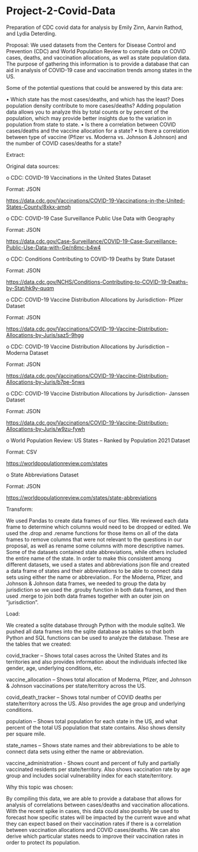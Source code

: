 # Project-2-Covid-Data
Preparation of CDC covid data for analysis by Emily Zinn, Aarvin Rathod, and Lydia Deterding.

Proposal: 
	We used datasets from the Centers for Disease Control and Prevention (CDC) and World Population Review to compile data on COVID cases, deaths, and vaccination allocations, as well as state population data. The purpose of gathering this information is to provide a database that can aid in analysis of COVID-19 case and vaccination trends among states in the US. 

Some of the potential questions that could be answered by this data are:

•	Which state has the most cases/deaths, and which has the least? Does population density contribute to more cases/deaths? Adding population data allows you to analyze this by total counts or by percent of the population, which may provide better insights due to the variation in population from state to state. 
•	Is there a correlation between COVID cases/deaths and the vaccine allocation for a state?
•	Is there a correlation between type of vaccine (Pfizer vs. Moderna vs. Johnson & Johnson) and the number of COVID cases/deaths for a state? 



Extract: 

Original data sources:

  o	CDC: COVID-19 Vaccinations in the United States Dataset
  
  Format: JSON
  
  https://data.cdc.gov/Vaccinations/COVID-19-Vaccinations-in-the-United-States-County/8xkx-amqh
  
  o	CDC: COVID-19 Case Surveillance Public Use Data with Geography
  
  Format: JSON
  
  https://data.cdc.gov/Case-Surveillance/COVID-19-Case-Surveillance-Public-Use-Data-with-Ge/n8mc-b4w4
  
  o	CDC: Conditions Contributing to COVID-19 Deaths by State Dataset
  
  Format:  JSON
  
  https://data.cdc.gov/NCHS/Conditions-Contributing-to-COVID-19-Deaths-by-Stat/hk9y-quqm
  
  o	CDC: COVID-19 Vaccine Distribution Allocations by Jurisdiction- Pfizer Dataset
   
   Format: JSON
   
   https://data.cdc.gov/Vaccinations/COVID-19-Vaccine-Distribution-Allocations-by-Juris/saz5-9hgg
  
  o	CDC: COVID-19 Vaccine Distribution Allocations by Jurisdiction – Moderna Dataset
   
   Format: JSON
   
   https://data.cdc.gov/Vaccinations/COVID-19-Vaccine-Distribution-Allocations-by-Juris/b7pe-5nws
  
  o	CDC: COVID-19 Vaccine Distribution Allocations by Jurisdiction- Janssen Dataset
  
   Format: JSON
   
   https://data.cdc.gov/Vaccinations/COVID-19-Vaccine-Distribution-Allocations-by-Juris/w9zu-fywh

  o	World Population Review: US States – Ranked by Population 2021 Dataset
  
   Format: CSV 
  
   https://worldpopulationreview.com/states
  
  o	State Abbreviations Dataset
   
   Format: JSON
  
   https://worldpopulationreview.com/states/state-abbreviations


Transform:

 We used Pandas to create data frames of our files. We reviewed each data frame to determine which columns would need to be dropped or edited. We used the .drop and .rename functions for those items on all of the data frames to remove columns that were not relevant to the questions in our proposal, as well as rename some columns with more descriptive names.
 	Some of the datasets contained state abbreviations, while others included the entire name of the state. In order to make this consistent among different datasets, we used a states and abbreviations json file and created a data frame of states and their abbreviations to be able to connect data sets using either the name or abbreviation.. 
	For the Moderna, Pfizer, and Johnson & Johnson data frames, we needed to group the data by jurisdiction so we used the .grouby function in both data frames, and then used .merge to join both data frames together with an outer join on “jurisdiction”. 

Load:

 We created a sqlite database through Python with the module sqlite3. We pushed all data frames into the sqlite database as tables so that both Python and SQL functions can be used to analyze the database. 
	These are the tables that we created:

covid_tracker – Shows total cases across the United States and its territories and also provides information about the individuals infected like gender, age, underlying conditions, etc. 

vaccine_allocation – Shows total allocation of Moderna, Pfizer, and Johnson & Johnson vaccinations per state/territory across the US. 

covid_death_tracker – Shows total number of COVID deaths per state/territory across the US. Also provides the age group and underlying conditions. 

population – Shows total population for each state in the US, and what percent of the total US population that state contains. Also shows density per square mile. 

state_names – Shows state names and their abbreviations to be able to connect data sets using either the name or abbreviation. 

vaccine_administration - Shows count and percent of fully and partially vaccinated residents per state/territory. Also shows vaccination rate by age group and includes social vulnerability index for each state/territory.  


Why this topic was chosen:

 By compiling this data, we are able to provide a database that allows for analysis of correlations between cases/deaths and vaccination allocations. With the recent spike in cases, this data could also possibly be used to forecast how specific states will be impacted by the current wave and what they can expect based on their vaccination rates if there is a correlation between vaccination allocations and COVID cases/deaths. We can also derive which particular states needs to improve their vaccination rates in order to protect its population. 
	

	

